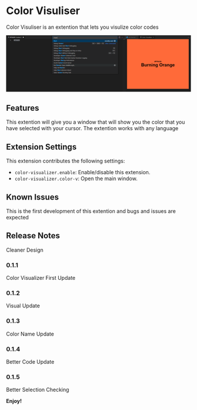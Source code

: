 # Color Visuliser

Color Visuliser is an extention that lets you visulize color codes

![Showcase](https://github.com/RobertArnosson/color-visualizer/blob/0c6e6949bf0bcd484608a33ee93b1d78f02aadb9/images/showcase_4.png?raw=true)

## Features

This extention will give you a window that will show you the color that you have selected with your cursor. The extention works with any language 

## Extension Settings

This extension contributes the following settings:

* `color-visualizer.enable`: Enable/disable this extension.
* `color-visualizer.color-v`: Open the main window.

## Known Issues

This is the first development of this extention and bugs and issues are expected

## Release Notes

Cleaner Design

### 0.1.1

Color Visualizer First Update

### 0.1.2

Visual Update

### 0.1.3

Color Name Update

### 0.1.4

Better Code Update

### 0.1.5

Better Selection Checking

**Enjoy!**
